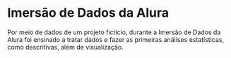 # Imersão de Dados da Alura

Por meio de dados de um projeto fictício, durante a Imersão de Dados da Alura foi ensinado a tratar dados e fazer as primeiras análises estatísticas, como descritivas, além de visualização.
